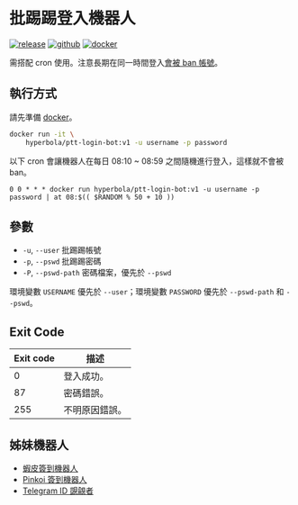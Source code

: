 # 批踢踢登入機器人

[![release](https://badgen.net/github/release/wdzeng/ptt-login-bot/stable?color=red)](https://github.com/wdzeng/ptt-login-bot/releases/latest)
[![github](https://badgen.net/badge/icon/github/black?icon=github&label=)](https://github.com/wdzeng/ptt-login-bot)
[![docker](https://badgen.net/badge/icon/docker?icon=docker&label=)](https://hub.docker.com/repository/docker/hyperbola/ptt-login-bot)

需搭配 cron 使用。注意長期在同一時間登入[會被 ban 帳號](https://www.ptt.cc/bbs/ID_Multi/M.1559453943.A.CBF.html)。

## 執行方式

請先準備 [docker](https://docker.io)。

```sh
docker run -it \
    hyperbola/ptt-login-bot:v1 -u username -p password
```

以下 cron 會讓機器人在每日 08:10 ~ 08:59 之間隨機進行登入，這樣就不會被 ban。

```crontab
0 0 * * * docker run hyperbola/ptt-login-bot:v1 -u username -p password | at 08:$(( $RANDOM % 50 + 10 ))
```

## 參數

- `-u`, `--user` 批踢踢帳號
- `-p`, `--pswd` 批踢踢密碼
- `-P`, `--pswd-path` 密碼檔案，優先於 `--pswd`

環境變數 `USERNAME` 優先於 `--user`；環境變數 `PASSWORD` 優先於 `--pswd-path` 和 `--pswd`。

## Exit Code

| Exit code | 描述 |
| --------- | ----------- |
| 0         | 登入成功。   |
| 87        | 密碼錯誤。 |
| 255       | 不明原因錯誤。 |

## 姊妹機器人

- [蝦皮簽到機器人](https://github.com/wdzeng/shopee-coins-bot)
- [Pinkoi 簽到機器人](https://github.com/wdzeng/pinkoi-coins-bot)
- [Telegram ID 覬覦者](https://github.com/wdzeng/telegram-id-pretender)

